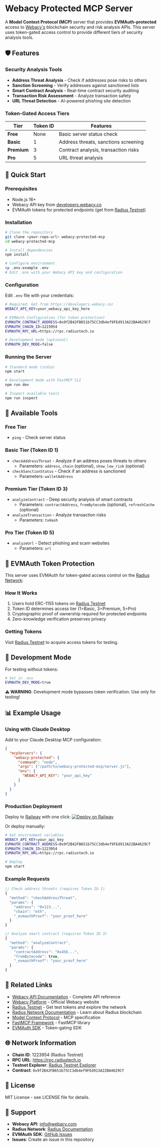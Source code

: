 # Webacy Protected MCP Server

A **Model Context Protocol (MCP)** server that provides **EVMAuth-protected** access to [Webacy's](https://webacy.com) blockchain security and risk analysis APIs. This server uses token-gated access control to provide different tiers of security analysis tools.

## 🛡️ Features

### Security Analysis Tools
- **Address Threat Analysis** - Check if addresses pose risks to others
- **Sanction Screening** - Verify addresses against sanctioned lists  
- **Smart Contract Analysis** - Real-time contract security auditing
- **Transaction Risk Assessment** - Analyze transaction safety
- **URL Threat Detection** - AI-powered phishing site detection

### Token-Gated Access Tiers

| Tier | Token ID | Features |
|------|----------|----------|
| **Free** | None | Basic server status check |
| **Basic** | 1 | Address threats, sanctions screening |
| **Premium** | 3 | Contract analysis, transaction risks |
| **Pro** | 5 | URL threat analysis |

## 🚀 Quick Start

### Prerequisites
- Node.js 16+
- Webacy API key from [developers.webacy.co](https://developers.webacy.co/)
- EVMAuth tokens for protected endpoints (get from [Radius Testnet](https://testnet.radiustech.xyz/))

### Installation

```bash
# Clone the repository
git clone <your-repo-url> webacy-protected-mcp
cd webacy-protected-mcp

# Install dependencies
npm install

# Configure environment
cp .env.example .env
# Edit .env with your Webacy API key and configuration
```

### Configuration

Edit `.env` file with your credentials:
```bash
# Required: Get from https://developers.webacy.co/
WEBACY_API_KEY=your_webacy_api_key_here

# EVMAuth Configuration (for token protection)
EVMAUTH_CONTRACT_ADDRESS=0x9f2B42FB651b75CC3db4ef9FEd913A22BA4629Cf
EVMAUTH_CHAIN_ID=1223954
EVMAUTH_RPC_URL=https://rpc.radiustech.io

# Development mode (optional)
EVMAUTH_DEV_MODE=false
```

### Running the Server

```bash
# Standard mode (stdio)
npm start

# Development mode with FastMCP CLI
npm run dev

# Inspect available tools
npm run inspect
```

## 🔧 Available Tools

### Free Tier
- `ping` - Check server status

### Basic Tier (Token ID 1)
- `checkAddressThreat` - Analyze if an address poses threats to others
  - Parameters: `address`, `chain` (optional), `show_low_risk` (optional)
- `checkSanctionStatus` - Check if an address is sanctioned
  - Parameters: `walletAddress`

### Premium Tier (Token ID 3)
- `analyzeContract` - Deep security analysis of smart contracts
  - Parameters: `contractAddress`, `fromBytecode` (optional), `refreshCache` (optional)
- `analyzeTransaction` - Analyze transaction risks
  - Parameters: `txHash`

### Pro Tier (Token ID 5)
- `analyzeUrl` - Detect phishing and scam websites
  - Parameters: `url`

## 🔐 EVMAuth Token Protection

This server uses EVMAuth for token-gated access control on the [Radius Network](https://testnet.radiustech.xyz/):

### How It Works
1. Users hold ERC-1155 tokens on [Radius Testnet](https://testnet.radiustech.xyz/)
2. Token ID determines access tier (1=Basic, 3=Premium, 5=Pro)
3. Cryptographic proof of ownership required for protected endpoints
4. Zero-knowledge verification preserves privacy

### Getting Tokens
Visit [Radius Testnet](https://testnet.radiustech.xyz/) to acquire access tokens for testing.

## 🧪 Development Mode

For testing without tokens:
```bash
# Set in .env
EVMAUTH_DEV_MODE=true
```

**⚠️ WARNING**: Development mode bypasses token verification. Use only for testing!

## 📊 Example Usage

### Using with Claude Desktop

Add to your Claude Desktop MCP configuration:
```json
{
  "mcpServers": {
    "webacy-protected": {
      "command": "node",
      "args": ["/path/to/webacy-protected-mcp/server.js"],
      "env": {
        "WEBACY_API_KEY": "your_api_key"
      }
    }
  }
}
```

### Production Deployment

Deploy to [Railway](https://railway.app) with one click:
[![Deploy on Railway](https://railway.app/button.svg)](https://railway.app/template/deploy)

Or deploy manually:
```bash
# Set environment variables
WEBACY_API_KEY=your_api_key
EVMAUTH_CONTRACT_ADDRESS=0x9f2B42FB651b75CC3db4ef9FEd913A22BA4629Cf
EVMAUTH_CHAIN_ID=1223954
EVMAUTH_RPC_URL=https://rpc.radiustech.io

# Deploy
npm start
```

### Example Requests

```javascript
// Check address threats (requires Token ID 1)
{
  "method": "checkAddressThreat",
  "params": {
    "address": "0x123...",
    "chain": "eth",
    "_evmauthProof": "your_proof_here"
  }
}

// Analyze smart contract (requires Token ID 3)
{
  "method": "analyzeContract",
  "params": {
    "contractAddress": "0x456...",
    "fromBytecode": true,
    "_evmauthProof": "your_proof_here"
  }
}
```

## 🔗 Related Links

- [Webacy API Documentation](https://webacy.readme.io/reference/webacy-api-overview) - Complete API reference
- [Webacy Platform](https://webacy.com) - Official Webacy website
- [Radius Testnet](https://testnet.radiustech.xyz/) - Get test tokens and explore the network
- [Radius Network Documentation](https://docs.radiustech.xyz/) - Learn about Radius blockchain
- [Model Context Protocol](https://modelcontextprotocol.io) - MCP specification
- [FastMCP Framework](https://github.com/jlowin/fastmcp) - FastMCP library
- [EVMAuth SDK](https://github.com/evmauth/mcp-sdk) - Token-gating SDK

## 🌐 Network Information

- **Chain ID**: 1223954 (Radius Testnet)
- **RPC URL**: https://rpc.radiustech.io
- **Testnet Explorer**: [Radius Testnet Explorer](https://testnet.radiustech.xyz/)
- **Contract**: `0x9f2B42FB651b75CC3db4ef9FEd913A22BA4629Cf`

## 📄 License

MIT License - see LICENSE file for details.

## 🤝 Support

- **Webacy API**: [info@webacy.com](mailto:info@webacy.com)
- **Radius Network**: [Radius Documentation](https://docs.radiustech.xyz/)
- **EVMAuth SDK**: [GitHub Issues](https://github.com/evmauth/mcp-sdk/issues)
- **Issues**: Create an issue in this repository